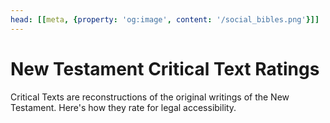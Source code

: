 ```yaml
---
head: [[meta, {property: 'og:image', content: '/social_bibles.png'}]]
---
```


<script lang='ts' setup>
import CriticalRestrictions from '@/_comp/restrictions/CriticalRestrictions.vue'
</script>


# New Testament Critical Text Ratings

Critical Texts are reconstructions of the original writings of the New Testament. Here's how they rate for legal accessibility.

<CriticalRestrictions/>
